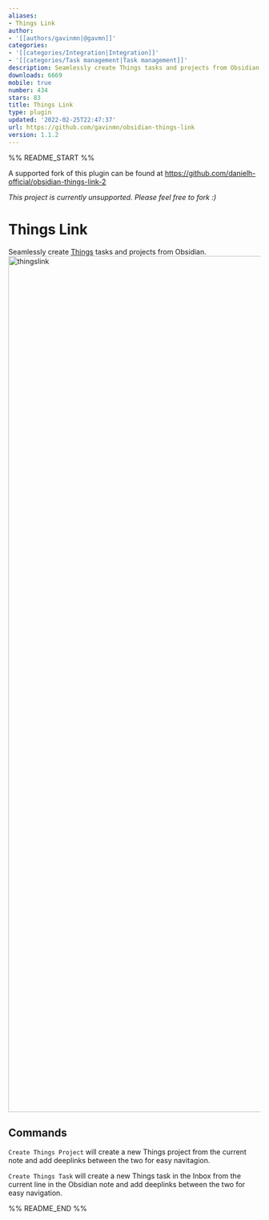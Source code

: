 ```yaml
---
aliases:
- Things Link
author:
- '[[authors/gavinmn|@gavmn]]'
categories:
- '[[categories/Integration|Integration]]'
- '[[categories/Task management|Task management]]'
description: Seamlessly create Things tasks and projects from Obsidian
downloads: 6669
mobile: true
number: 434
stars: 83
title: Things Link
type: plugin
updated: '2022-02-25T22:47:37'
url: https://github.com/gavinmn/obsidian-things-link
version: 1.1.2
---
```


%% README_START %%

A supported fork of this plugin can be found at https://github.com/danielh-official/obsidian-things-link-2

*This project is currently unsupported. Please feel free to fork :)*

# Things Link

Seamlessly create [Things](https://culturedcode.com/things/) tasks and projects from Obsidian.
<img width="1711" alt="thingslink" src="https://user-images.githubusercontent.com/59900904/156386765-3a5923e2-0f05-4268-952d-f971c43f3aee.png">



## Commands

`Create Things Project` will create a new Things project from the current note and add deeplinks between the two for easy navitagion.

`Create Things Task` will create a new Things task in the Inbox from the current line in the Obsidian note and add deeplinks between the two for easy navigation.


%% README_END %%